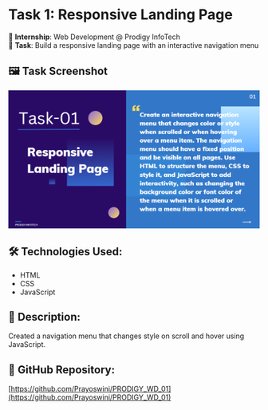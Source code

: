 # Task 1: Responsive Landing Page

🚀 **Internship**: Web Development @ Prodigy InfoTech  
📁 **Task**: Build a responsive landing page with an interactive navigation menu

## 🖼️ Task Screenshot

![Responsive Landing Page](Task1.png)

## 🛠️ Technologies Used:
- HTML
- CSS
- JavaScript

## 📄 Description:
Created a navigation menu that changes style on scroll and hover using JavaScript.

## 🔗 GitHub Repository:
[https://github.com/Prayoswini/PRODIGY_WD_01](https://github.com/Prayoswini/PRODIGY_WD_01)
